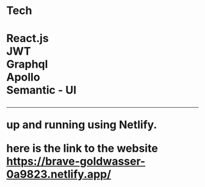 
<h1>Tech<h1/>
  React.js
  <br>
  JWT
  <br>
  Graphql
  <br>
  Apollo
  <br>
  Semantic - UI
  <hr/>
  

up and running using Netlify.

here is the link to the website <https://brave-goldwasser-0a9823.netlify.app/>

